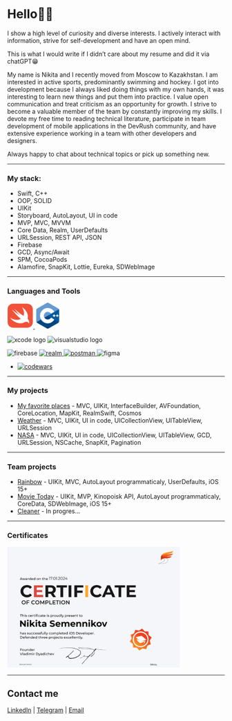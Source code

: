 # Hello✌🏼

I show a high level of curiosity and diverse interests. I actively interact with information, strive for self-development and have an open mind.

This is what I would write if I didn’t care about my resume and did it via chatGPT😁

My name is Nikita and I recently moved from Moscow to Kazakhstan. I am interested in active sports, predominantly swimming and hockey.
I got into development because I always liked doing things with my own hands, it was interesting to learn new things and put them into practice. I value open communication and treat criticism as an opportunity for growth. I strive to become a valuable member of the team by constantly improving my skills.
I devote my free time to reading technical literature, participate in team development of mobile applications in the DevRush community, and have extensive experience working in a team with other developers and designers.

Always happy to chat about technical topics or pick up something new.

---

### My stack:

* Swift, C++
* OOP, SOLID
* UIKit
* Storyboard, AutoLayout, UI in code
* MVP, MVC, MVVM
* Core Data, Realm, UserDefaults
* URLSession, REST API, JSON
* Firebase
* GCD, Async/Await
* SPM, CocoaPods
* Alamofire, SnapKit, Lottie, Eureka, SDWeblmage

---

### Languages and Tools

<a href="https://developer.apple.com/swift/" target="_blank" rel="noreferrer"> <img src="https://raw.githubusercontent.com/devicons/devicon/master/icons/swift/swift-original.svg" alt="swift" width="60" height="60"/> </a> <a href="https://www.w3schools.com/cpp/" target="_blank" rel="noreferrer"> <img src="https://raw.githubusercontent.com/devicons/devicon/master/icons/cplusplus/cplusplus-original.svg" alt="cplusplus" width="60" height="60"/> </a>
<div align="left">
<img src="https://cdn.jsdelivr.net/gh/devicons/devicon/icons/xcode/xcode-original.svg" height="50" width="50" alt="xcode logo"/>
<img src="https://cdn.jsdelivr.net/gh/devicons/devicon/icons/visualstudio/visualstudio-plain.svg" height="50" width="50" alt="visualstudio logo"  />
</div> <p
<a href="https://firebase.google.com/" target="_blank" rel="noreferrer"> <img src="https://www.vectorlogo.zone/logos/firebase/firebase-icon.svg" alt="firebase" width="50" height="50"/>
<a href="https://realm.io/" target="_blank" rel="noreferrer"> <img src="https://raw.githubusercontent.com/bestofjs/bestofjs-webui/8665e8c267a0215f3159df28b33c365198101df5/public/logos/realm.svg" alt="realm" width="50" height="50"/> </a> 
<a href="https://postman.com" target="_blank" rel="noreferrer"> <img src="https://www.vectorlogo.zone/logos/getpostman/getpostman-icon.svg" alt="postman" width="50" height="50"/> </a <a href="https://www.figma.com/" target="_blank" rel="noreferrer"> <img src="https://www.vectorlogo.zone/logos/figma/figma-icon.svg" alt="figma" width="50" height="50"/> </a>

- [![codewars](https://www.codewars.com/users/SemennikovNA/badges/small)](https://www.codewars.com/users/SemennikovNA)

---

### My projects

* [My favorite places](https://github.com/SemennikovNA/My-favorite-places) - MVC, UIKit, InterfaceBuilder, AVFoundation, CoreLocation, MapKit, RealmSwift, Cosmos
* [Weather](https://github.com/SemennikovNA/Weather) - MVC, UIKit, UI in code, UICollectionView, UITableView, URLSession
* [NASA](https://github.com/SemennikovNA/NASA) - MVC, UIKit, UI in code, UICollectionView, UITableView, GCD, URLSession, NSCache, SnapKit, Pagination

---

### Team projects

* [Rainbow](https://github.com/SemennikovNA/Rainbow) - UIKit, MVC, AutoLayout programmaticaly, UserDefaults, iOS 15+
* [Movie Today](https://github.com/SemennikovNA/Movie-Today) - UIKit, MVP, Kinopoisk API, AutoLayout programmaticaly, CoreData, SDWebImage, iOS 15+
* [Cleaner](https://github.com/Nikita06122002/GleamHS) - In progres...

---

### Сertificates

  <img src="https://github.com/SemennikovNA/SemennikovNA/blob/main/SM004.jpeg" height="280" width="400"/>

---

## Contact me
[LinkedIn](https://www.linkedin.com/in/nikita-semennikov-73a020253/ "https://www.linkedin.com/in/nikita-semennikov-73a020253/") | [Telegram](https://t.me/NikitaAndreevich10 "@NikitaAndreevich10") | [Email](mailto:semennikovna@yandex.ru "semennikovna@yandex.ru")
